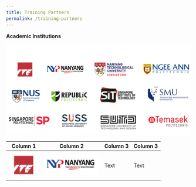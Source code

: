 ```yaml
---
title: Training Partners
permalink: /training-partners
---
```

**Academic Institutions**

![Alt text for image on Isomer site](/images/AICAC.png)



| Column 1 | Column 2 | Column 3 |Column 3 |
| -------- | -------- | -------- |-------- |
| ![Alt text for image on Isomer site](/images/ITE%20Logo.jpg)    | ![Alt text for image on Isomer site](/images/NYP%20Logo.jpg)    | Text     |Text     |